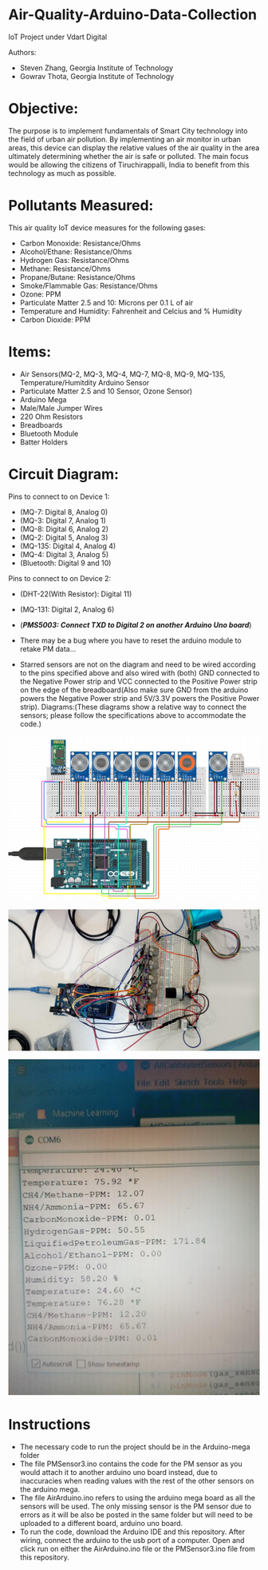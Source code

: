 # Air-Quality-Arduino-Data-Collection
IoT Project under Vdart Digital

Authors:
- Steven Zhang, Georgia Institute of Technology
- Gowrav Thota, Georgia Institute of Technology

# Objective: 
The purpose is to implement fundamentals of Smart City technology into the field of urban air pollution. By implementing an air monitor in urban areas, this device can display the relative values of the air quality in the area ultimately determining whether the air is safe or polluted. The main focus would be allowing the citizens of Tiruchirappalli, India to benefit from this technology as much as possible.

# Pollutants Measured:
This air quality IoT device measures for the following gases:
* Carbon Monoxide: Resistance/Ohms
* Alcohol/Ethane: Resistance/Ohms
* Hydrogen Gas: Resistance/Ohms
* Methane: Resistance/Ohms
* Propane/Butane: Resistance/Ohms
* Smoke/Flammable Gas: Resistance/Ohms
* Ozone: PPM
* Particulate Matter 2.5 and 10: Microns per 0.1 L of air
* Temperature and Humidity: Fahrenheit and Celcius and % Humidity
* Carbon Dioxide: PPM

# Items:
* Air Sensors(MQ-2, MQ-3, MQ-4, MQ-7, MQ-8, MQ-9, MQ-135, Temperature/Humitdity Arduino Sensor
* Particulate Matter 2.5 and 10 Sensor, Ozone Sensor)
* Arduino Mega
* Male/Male Jumper Wires
* 220 Ohm Resistors
* Breadboards
* Bluetooth Module
* Batter Holders

# Circuit Diagram:
Pins to connect to on Device 1:
* (MQ-7: Digital 8, Analog 0)
* (MQ-3: Digital 7, Analog 1)
* (MQ-8: Digital 6, Analog 2)
* (MQ-2: Digital 5, Analog 3)
* (MQ-135: Digital 4, Analog 4)
* (MQ-4: Digital 3, Analog 5)
* (Bluetooth: Digital 9 and 10)

Pins to connect to on Device 2:
* (DHT-22(With Resistor): Digital 11)
* (MQ-131: Digital 2, Analog 6)
* (***PMS5003: Connect TXD to Digital 2 on another Arduino Uno board***)

* There may be a bug where you have to reset the arduino module to retake PM data...
* Starred sensors are not on the diagram and need to be wired according to the pins specified above and also wired with (both) GND connected to the Negative Power strip and VCC connected to the Positive Power strip on the edge of the breadboard(Also make sure GND from the arduino powers the Negative Power strip and 5V/3.3V powers the Positive Power strip).
Diagrams:(These diagrams show a relative way to connect the sensors; please follow the specifications above to accommodate the code.)

![Wiring_Diagram](https://github.com/stevenzhang070302/Air-Quality-Arduino/blob/master/wiring_diagram.PNG?raw=true)

![Arduino_Setup](https://github.com/stevenzhang070302/Air-Quality-Arduino/blob/master/arduinoImage1.jpg?raw=true)

![Sample_Output](https://github.com/stevenzhang070302/Air-Quality-Arduino/blob/master/arduinoData1.jpg?raw=true)

# Instructions
* The necessary code to run the project should be in the Arduino-mega folder
* The file PMSensor3.ino contains the code for the PM sensor as you would attach it to another arduino uno board instead, due to inaccuracies when reading values with the rest of the other sensors on the arduino mega.
* The file AirArduino.ino refers to using the arduino mega board as all the sensors will be used. The only missing sensor is the PM sensor due to errors as it will be also be posted in the same folder but will need to be uploaded to a different board, arduino uno board.
* To run the code, download the Arduino IDE and this repository. After wiring, connect the arduino to the usb port of a computer. Open and click run on either the AirArduino.ino file or the PMSensor3.ino file from this repository. 


